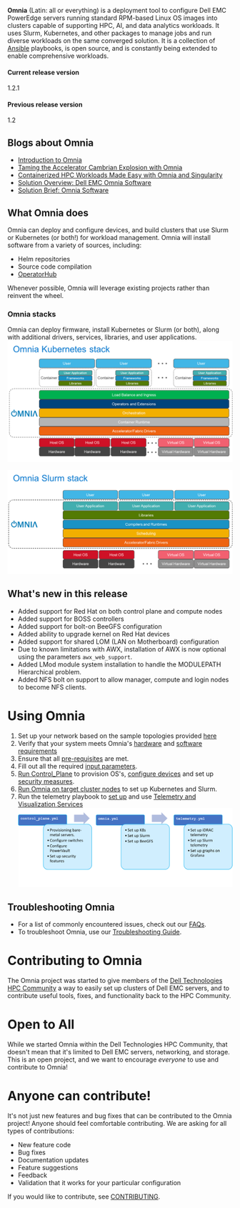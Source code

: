 **Omnia** (Latin: all or everything) is a deployment tool to configure Dell EMC PowerEdge servers running standard RPM-based Linux OS images into clusters capable of supporting HPC, AI, and data analytics workloads. It uses Slurm, Kubernetes, and other packages to manage jobs and run diverse workloads on the same converged solution. It is a collection of [Ansible](https://ansible.com) playbooks, is open source, and is constantly being extended to enable comprehensive workloads.

#### Current release version
1.2.1

#### Previous release version
1.2

## Blogs about Omnia
- [Introduction to Omnia](https://infohub.delltechnologies.com/p/omnia-open-source-deployment-of-high-performance-clusters-to-run-simulation-ai-and-data-analytics-workloads/)
- [Taming the Accelerator Cambrian Explosion with Omnia](https://infohub.delltechnologies.com/p/taming-the-accelerator-cambrian-explosion-with-omnia/)
- [Containerized HPC Workloads Made Easy with Omnia and Singularity](https://infohub.delltechnologies.com/p/containerized-hpc-workloads-made-easy-with-omnia-and-singularity/)
- [Solution Overview: Dell EMC Omnia Software](https://infohub.delltechnologies.com/section-assets/omnia-solution-overview)
- [Solution Brief: Omnia Software](https://infohub.delltechnologies.com/section-assets/omnia-solution-brief)

## What Omnia does
Omnia can deploy and configure devices, and build clusters that use Slurm or Kubernetes (or both!) for workload management. Omnia will install software from a variety of sources, including:
- Helm repositories
- Source code compilation
- [OperatorHub](https://operatorhub.io)

Whenever possible, Omnia will leverage existing projects rather than reinvent the wheel.

### Omnia stacks
Omnia can deploy firmware, install Kubernetes or Slurm (or both), along with additional drivers, services, libraries, and user applications.
![Omnia Kubernetes Stack](images/omnia-k8s.png)

![Omnia Slurm Stack](images/omnia-slurm.png)  

## What's new in this release
- Added support for Red Hat on both control plane and compute nodes
- Added support for BOSS controllers
- Added support for bolt-on BeeGFS configuration
- Added ability to upgrade kernel on Red Hat devices
- Added support for shared LOM (LAN on Motherboard) configuration
- Due to known limitations with AWX, installation of AWX is now optional using the parameters `awx_web_support`.
- Added LMod module system installation to handle the MODULEPATH Hierarchical problem.
- Added NFS bolt on support to allow manager, compute and login nodes to become NFS clients.

# Using Omnia
1. Set up your network based on the sample topologies provided [here](NETWORK_TOPOLOGY_LOM.md)
2. Verify that your system meets Omnia's [hardware](Support_Matrix/Hardware) and [software requirements](Support_Matrix/Software/Operating_Systems)
3. Ensure that all [pre-requisites](PreRequisites) are met.
4. Fill out all the required [input parameters](Input_Parameter_Guide).
5. [Run Control_Plane](Installation_Guides/INSTALL_CONTROL_PLANE.md) to provision OS's, [configure devices](Device_Configuration) and set up [security measures](Security).
6. [Run Omnia on target cluster nodes](Installation_Guides/INSTALL_OMNIA_CLI.md) to set up Kubernetes and Slurm.
7. Run the telemetry playbook to [set up](Installation_Guides/INSTALL_TELEMETRY.md) and use [Telemetry and Visualization Services](Telemetry_Visualization)
   ![Omnia Flow](images/Omnia_Flow.png)

## Troubleshooting Omnia
* For a list of commonly encountered issues, check out our [FAQs](Troubleshooting/FAQ.md).
* To troubleshoot Omnia, use our [Troubleshooting Guide](Troubleshooting/Troubleshooting_Guide.md).


# Contributing to Omnia
The Omnia project was started to give members of the [Dell Technologies HPC Community](https://dellhpc.org) a way to easily set up clusters of Dell EMC servers, and to contribute useful tools, fixes, and functionality back to the HPC Community.

# Open to All
While we started Omnia within the Dell Technologies HPC Community, that doesn't mean that it's limited to Dell EMC servers, networking, and storage. This is an open project, and we want to encourage *everyone* to use and contribute to Omnia!

# Anyone can contribute!
It's not just new features and bug fixes that can be contributed to the Omnia project! Anyone should feel comfortable contributing. We are asking for all types of contributions:
* New feature code
* Bug fixes
* Documentation updates
* Feature suggestions
* Feedback
* Validation that it works for your particular configuration

If you would like to contribute, see [CONTRIBUTING](https://github.com/dellhpc/omnia/blob/release/CONTRIBUTING.md).
